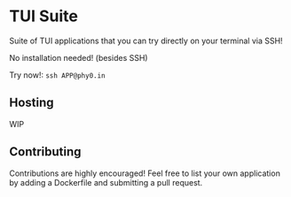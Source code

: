# TUI Suite

Suite of TUI applications that you can try directly on your terminal via SSH!

No installation needed! (besides SSH)

Try now!: `ssh APP@phy0.in`

## Hosting

WIP

## Contributing

Contributions are highly encouraged! Feel free to list your own application by adding a Dockerfile and submitting a pull request.
